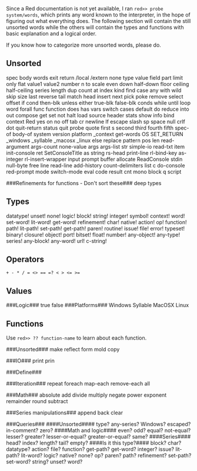 Since a Red documentation is not yet available, I ran `red>> probe system/words`, which prints any word known to the interpreter, in the hope of figuring out what everything does. The following section will contain the still unsorted words while the others will contain the types and functions with basic explanation and a logical order.

If you know how to categorize more unsorted words, please do.

Unsorted
--------
 spec body words exit return   /local /extern   none  type   value field part limit only flat value1 value2  number  n to scale even down half-down floor ceiling half-ceiling series  length dup count at index   kind find case any with wild skip size last reverse tail match head insert  next pick poke remove select offset  if cond then-blk unless either true-blk false-blk conds while until loop word forall func function does has vars switch cases default do reduce into out  compose get set    not halt  load source  header stats show info bind context   Red yes on no off tab cr newline lf escape slash sp space null crlf dot quit-return status quit   probe quote first s second third fourth fifth  spec-of body-of system version platform _context get-words OS SET_RETURN _windows _syllable _macosx _linux else replace pattern pos len  read-argument args-count none-value args args-list str simple-io read-txt item init-console ret SetConsoleTitle as  string rs-head print-line rl-bind-key as-integer rl-insert-wrapper input prompt buffer allocate ReadConsole stdin null-byte free line read-line add-history count-delimiters list c  do-console red-prompt mode switch-mode eval code result cnt mono block q script

###Refinements for functions - Don't sort these###
deep types

Types
-----
datatype! unset! none! logic! block! string! integer! symbol! context! word! set-word! lit-word! get-word! refinement! char! native! action! op! function! path! lit-path! set-path! get-path! paren! routine! issue! file! error! typeset! binary! closure! object! port! bitset! float! number! any-object! any-type! series! any-block! any-word! url! c-string!

Operators
---------
    + - * / = <> == =? < > <= >=

Values
------
###Logic###
true false
###Platforms###
Windows Syllable MacOSX Linux

Functions
---------
Use `red>> ?? function-name` to learn about each function.

###Unsorted###
make reflect form mold copy 

###IO###
print prin

###Define###

###Iteration###
repeat foreach map-each remove-each all 

###Math###
absolute add divide multiply negate power exponent remainder round subtract  

###Series manipulations###
append back clear 

###Queries###
####Unsorted####
type? any-series? Windows? escaped? in-comment? zero?
####Math and logic####
even? odd? equal? not-equal? lesser? greater? lesser-or-equal? greater-or-equal? same?
####Series####
head? index? length? tail? empty?
####Is it this type?####
block? char? datatype? action? file? function? get-path? get-word? integer? issue? lit-path? lit-word? logic? native? none? op? paren? path? refinement? set-path? set-word? string? unset? word?  
